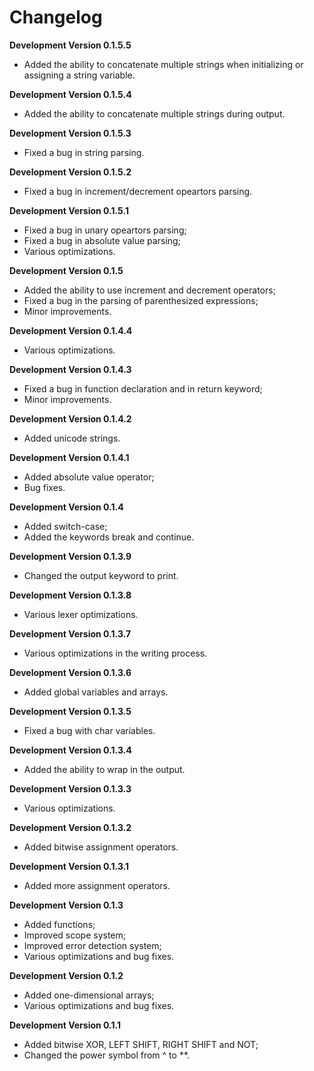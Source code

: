 # Changelog  
**Development Version 0.1.5.5**
- Added the ability to concatenate multiple strings when initializing or assigning a string variable.
  
**Development Version 0.1.5.4**
- Added the ability to concatenate multiple strings during output.
  
**Development Version 0.1.5.3**
- Fixed a bug in string parsing.
  
**Development Version 0.1.5.2**
- Fixed a bug in increment/decrement opeartors parsing.
  
**Development Version 0.1.5.1**
- Fixed a bug in unary opeartors parsing;
- Fixed a bug in absolute value parsing;
- Various optimizations.
  
**Development Version 0.1.5**
- Added the ability to use increment and decrement operators;
- Fixed a bug in the parsing of parenthesized expressions;
- Minor improvements.

**Development Version 0.1.4.4**
- Various optimizations.
  
**Development Version 0.1.4.3**
- Fixed a bug in function declaration and in return keyword;
- Minor improvements.
  
**Development Version 0.1.4.2**
- Added unicode strings.
  
**Development Version 0.1.4.1**
- Added absolute value operator;
- Bug fixes.
  
**Development Version 0.1.4**
- Added switch-case;
- Added the keywords break and continue.
  
**Development Version 0.1.3.9**
- Changed the output keyword to print.
  
**Development Version 0.1.3.8**
- Various lexer optimizations.
  
**Development Version 0.1.3.7**
- Various optimizations in the writing process.
  
**Development Version 0.1.3.6**
- Added global variables and arrays.
  
**Development Version 0.1.3.5**
- Fixed a bug with char variables.
  
**Development Version 0.1.3.4**
- Added the ability to wrap in the output.
  
**Development Version 0.1.3.3**
- Various optimizations.
  
**Development Version 0.1.3.2**
- Added bitwise assignment operators.
  
**Development Version 0.1.3.1**
- Added more assignment operators.
  
**Development Version 0.1.3**
- Added functions;
- Improved scope system;
- Improved error detection system;
- Various optimizations and bug fixes.
  
**Development Version 0.1.2**
- Added one-dimensional arrays;
- Various optimizations and bug fixes.
  
**Development Version 0.1.1**
- Added bitwise XOR, LEFT SHIFT, RIGHT SHIFT and NOT;
- Changed the power symbol from ^ to **.